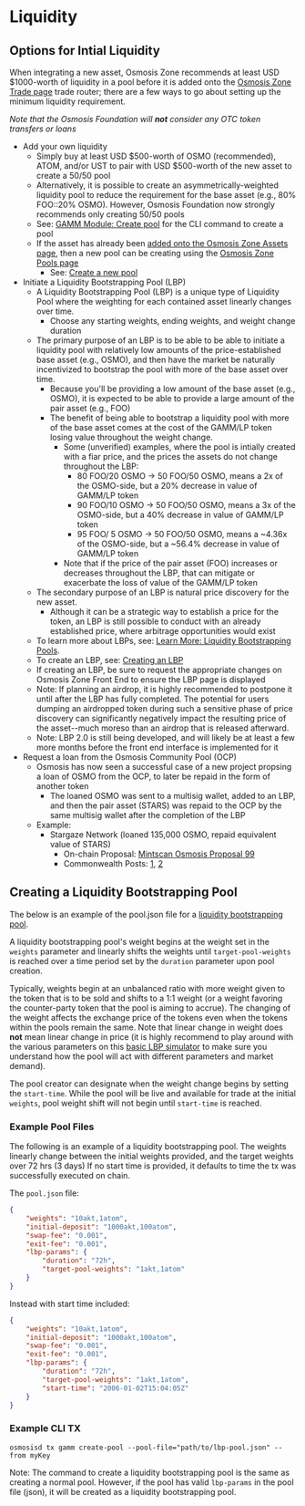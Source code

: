 # Liquidity

## Options for Intial Liquidity

When integrating a new asset, Osmosis Zone recommends at least USD $1000-worth of liquidity in a pool before it is added onto the [Osmosis Zone Trade page](https://app.osmosis.zone/) trade router; there are a few ways to go about setting up the minimum liquidity requirement.

*Note that the Osmosis Foundation will **not** consider any OTC token transfers or loans*

- Add your own liquidity
	- Simply buy at least USD $500-worth of OSMO (recommended), ATOM, and/or UST to pair with USD $500-worth of the new asset to create a 50/50 pool
	- Alternatively, it is possible to create an asymmetrically-weighted liquidity pool to reduce the requirement for the base asset (e.g., 80% FOO::20% OSMO). However, Osmosis Foundation now strongly recommends only creating 50/50 pools
	- See: [GAMM Module: Create pool](https://docs.osmosis.zone/developing/modules/spec-gamm.html#create-pool) for the CLI command to create a pool
	- If the asset has already been [added onto the Osmosis Zone Assets page](https://docs.osmosis.zone/integrate/frontend.html#how-to-add-an-asset-onto-the-osmosis-assets-page), then a new pool can be creating using the [Osmosis Zone Pools page](https://app.osmosis.zone/pools)
		- See: [Create a new pool](https://docs.osmosis.zone/overview/osmosis-app/#create-a-new-pool)
- Initiate a Liquidity Bootstrapping Pool (LBP)
	- A Liquidity Bootstrapping Pool (LBP) is a unique type of Liquidity Pool where the weighting for each contained asset linearly changes over time.
		- Choose any starting weights, ending weights, and weight change duration
	- The primary purpose of an LBP is to be able to be able to initiate a liquidity pool with relatively low amounts of the price-established base asset (e.g., OSMO), and then have the market be naturally incentivized to bootstrap the pool with more of the base asset over time.
		- Because you'll be providing a low amount of the base asset (e.g., OSMO), it is expected to be able to provide a large amount of the pair asset (e.g., FOO)
		- The benefit of being able to bootstrap a liquidity pool with more of the base asset comes at the cost of the GAMM/LP token losing value throughout the weight change.
			- Some (unverified) examples, where the pool is intially created with a fiar price, and the prices the assets do not change throughout the LBP:
				- 80 FOO/20 OSMO -> 50 FOO/50 OSMO, means a 2x of the OSMO-side, but a 20% decrease in value of GAMM/LP token
				- 90 FOO/10 OSMO -> 50 FOO/50 OSMO, means a 3x of the OSMO-side, but a 40% decrease in value of GAMM/LP token
				- 95 FOO/ 5 OSMO -> 50 FOO/50 OSMO, means a ~4.36x of the OSMO-side, but a ~56.4% decrease in value of GAMM/LP token
			- Note that if the price of the pair asset (FOO) increases or decreases throughout the LBP, that can mitigate or exacerbate the loss of value of the GAMM/LP token
	- The secondary purpose of an LBP is natural price discovery for the new asset.
		- Although it can be a strategic way to establish a price for the token, an LBP is still possible to conduct with an already established price, where arbitrage opportunities would exist
	- To learn more about LBPs, see: [Learn More: Liquidity Bootstrapping Pools](https://docs.osmosis.zone/overview/osmosis-app/learn-more.html#liquidity-bootstrapping-pools).
	- To create an LBP, see: [Creating an LBP](https://docs.osmosis.zone/integrate/liquidity.html#creating-a-liquidity-bootstrapping-pool)
	- If creating an LBP, be sure to request the appropriate changes on Osmosis Zone Front End to ensure the LBP page is displayed
	- Note: If planning an airdrop, it is highly recommended to postpone it until after the LBP has fully completed. The potential for users dumping an airdropped token during such a sensitive phase of price discovery can significantly negatively impact the resulting price of the asset--much moreso than an airdrop that is released afterward.
	- Note: LBP 2.0 is still being developed, and will likely be at least a few more months before the front end interface is implemented for it
- Request a loan from the Osmosis Community Pool (OCP)
	- Osmosis has now seen a successful case of a new project propsing a loan of OSMO from the OCP, to later be repaid in the form of another token
		- The loaned OSMO was sent to a multisig wallet, added to an LBP, and then the pair asset (STARS) was repaid to the OCP by the same multisig wallet after the completion of the LBP
	- Example:
		- Stargaze Network (loaned 135,000 OSMO, repaid equivalent value of STARS)
			- On-chain Proposal: [Mintscan Osmosis Proposal 99](https://www.mintscan.io/osmosis/proposals/99)
			- Commonwealth Posts: [1](https://commonwealth.im/osmosis/discussion/2882-details-and-parameters-of-stargaze-lbp-on-osmosis), [2](https://commonwealth.im/osmosis/discussion/2494-signaling-proposal-for-osmo-for-stars-token-swap)

## Creating a Liquidity Bootstrapping Pool

The below is an example of the pool.json file for a [liquidity bootstrapping pool](https://docs.osmosis.zone/overview/osmosis-app/learn-more.html#liquidity-bootstrapping-pools).

A liquidity bootstrapping pool's weight begins at the weight set in the `weights` parameter and linearly shifts the weights until `target-pool-weights` is reached over a time period set by the `duration` parameter upon pool creation.

Typically, weights begin at an unbalanced ratio with more weight given to the token that is to be sold and shifts to a 1:1 weight (or a weight favoring the counter-party token that the pool is aiming to accrue). The changing of the weight affects the exchange price of the tokens even when the tokens within the pools remain the same. Note that linear change in weight does **not** mean linear change in price (it is highly recommend to play around with the various parameters on this [basic LBP simulator](https://docs.google.com/spreadsheets/d/1t6VsMJF8lh4xuH_rfPNdT5DM3nY4orF9KFOj2HdMmuY/edit#gid=1392289526) to make sure you understand how the pool will act with different parameters and market demand).

The pool creator can designate when the weight change begins by setting the `start-time`. While the pool will be live and available for trade at the initial `weights`, pool weight shift will not begin until `start-time` is reached.


### Example Pool Files

The following is an example of a liquidity bootstrapping pool.
The weights linearly change between the initial weights provided, and the target weights over 72 hrs (3 days)
If no start time is provided, it defaults to time the tx was successfully executed on chain.

The `pool.json` file:

```json
{
    "weights": "10akt,1atom",
    "initial-deposit": "1000akt,100atom",
    "swap-fee": "0.001",
    "exit-fee": "0.001",
    "lbp-params": {
        "duration": "72h",
        "target-pool-weights": "1akt,1atom"
    }
}
```

Instead with start time included:

```json
{
    "weights": "10akt,1atom",
    "initial-deposit": "1000akt,100atom",
    "swap-fee": "0.001",
    "exit-fee": "0.001",
    "lbp-params": {
        "duration": "72h",
        "target-pool-weights": "1akt,1atom",
        "start-time": "2006-01-02T15:04:05Z"
    }
}
```

### Example CLI TX

```
osmosisd tx gamm create-pool --pool-file="path/to/lbp-pool.json" --from myKey
```

Note: The command to create a liquidity bootstrapping pool is the same as creating a normal pool. However, if the pool has valid `lbp-params` in the pool file (json), it will be created as a liquidity bootstrapping pool.

